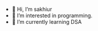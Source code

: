 - 👋 Hi, I’m sakhiur
- 👀 I’m interested in programming.
- 🌱 I’m currently learning DSA

<!---
Sakhiur2022/Sakhiur2022 is a ✨ special ✨ repository because its `README.md` (this file) appears on your GitHub profile.
You can click the Preview link to take a look at your changes.
--->

